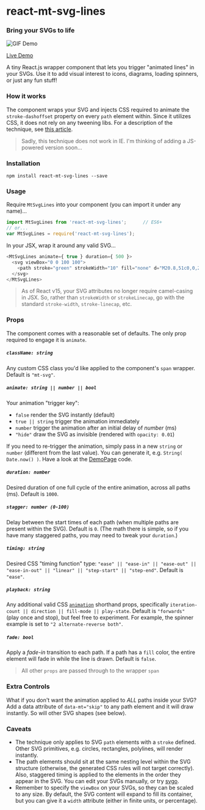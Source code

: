 react-mt-svg-lines
==================

### Bring your SVGs to life

![GIF Demo](showcase.gif)

[Live Demo](http://moarwick.github.io/react-mt-svg-lines)

A tiny React.js wrapper component that lets you trigger "animated lines" in your SVGs. Use it to add visual interest to icons, diagrams, loading spinners, or just any fun stuff!


### How it works
The component wraps your SVG and injects CSS required to animate the `stroke-dashoffset` property on every `path` element within. Since it utilizes CSS, it does not rely on any tweening libs. For a description of the technique, see [this article](https://css-tricks.com/svg-line-animation-works/).

> Sadly, this technique does not work in IE. I'm thinking of adding a JS-powered version soon...  


### Installation
```
npm install react-mt-svg-lines --save
```

### Usage
Require `MtSvgLines` into your component (you can import it under any name)...
```js
import MtSvgLines from 'react-mt-svg-lines';      // ES6+
// or...
var MtSvgLines = require('react-mt-svg-lines');
```

In your JSX, wrap it around any valid SVG...
```js
<MtSvgLines animate={ true } duration={ 500 }>
  <svg viewBox="0 0 100 100">
    <path stroke="green" strokeWidth="10" fill="none" d="M20.8,51c0,0,20.8,18.2,21.5,18.2c0.6,0,33.3-38.5,33.3-38.5"/>
  </svg>
</MtSvgLines>
```
> As of React v15, your SVG attributes no longer require camel-casing in JSX. So, rather than `strokeWidth` or `strokeLinecap`, go with the standard `stroke-width`, `stroke-linecap`, etc.


### Props

The component comes with a reasonable set of defaults. The only prop required to engage it is `animate`.

##### `className: string`
Any custom CSS class you'd like applied to the component's `span` wrapper. Default is `"mt-svg"`.

##### `animate: string || number || bool`
Your animation "trigger key":

* `false` render the SVG instantly (default)
* `true || string` trigger the animation immediately
* `number` trigger the animation after an initial delay of *number* (ms)  
* `"hide"` draw the SVG as invisible (rendered with `opacity: 0.01`)

If you need to re-trigger the animation, simply pass in a new `string` or `number` (different from the last value). You can generate it, e.g. `String( Date.now() )`. Have a look at the [DemoPage](https://github.com/moarwick/react-mt-svg-lines/blob/master/src/components/DemoPage.js) code.

##### `duration: number`
Desired duration of one full cycle of the entire animation, across all paths (ms). Default is `1000`.

##### `stagger: number (0-100)`
Delay between the start times of each path (when multiple paths are present within the SVG). Default is `0`. (The math there is simple, so if you have many staggered paths, you may need to tweak your `duration`.)

##### `timing: string`
Desired CSS "timing function" type: `"ease" || "ease-in" || "ease-out" || "ease-in-out" || "linear" || "step-start" || "step-end"`. Default is `"ease"`.

##### `playback: string`
Any additional valid CSS [`animation`](https://developer.mozilla.org/en-US/docs/Web/CSS/animation) shorthand props, specifically `iteration-count || direction || fill-mode || play-state`. Default is `"forwards"` (play once and stop), but feel free to experiment. For example, the spinner example is set to `"2 alternate-reverse both"`.

##### `fade: bool`
Apply a *fade-in* transition to each path. If a path has a `fill` color, the entire element will fade in while the line is drawn. Default is `false`.


> All other `props` are passed through to the wrapper `span`


### Extra Controls
What if you don't want the animation applied to *ALL* paths inside your SVG? Add a data attribute of `data-mt="skip"` to any path element and it will draw instantly. So will other SVG shapes (see below).


### Caveats
* The technique only applies to SVG `path` elements with a `stroke` defined. Other SVG primitives, e.g. circles, rectangles, polylines, will render instantly.
* The path elements should sit at the same nesting level within the SVG structure (otherwise, the generated CSS rules will not target correctly). Also, staggered timing is applied to the elements in the order they appear in the SVG. You can edit your SVGs manually, or try [svgo](https://github.com/svg/svgo).
* Remember to specify the `viewBox` on your SVGs, so they can be scaled to any size. By default, the SVG content will expand to fill its container, but you can give it a `width` attribute (either in finite units, or percentage).

